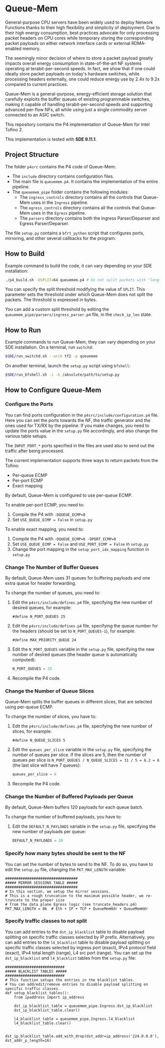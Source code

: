 # Queue-Mem

General-purpose CPU servers have been widely used to deploy Network Functions thanks to their high flexibility and simplicity of deployment. Due to their high energy consumption, best practices advocate for only processing packet headers on CPU cores while temporary storing the corresponding packet payloads on either network interface cards or external RDMA-enabled memory.

The seemingly minor decision of where to store a packet payload greatly impacts overall energy consumption in state-of-the-art NF systems operating at terabit-per-second speeds. In fact, we show that if one could ideally store packet payloads on today's hardware switches, while processing headers externally, one could reduce energy use by 2.4x to 9.2x compared to current practices.

Queue-Mem is a general-purpose, energy-efficient storage solution that carefully exploits the buffer queues of existing programmable switches, making it capable of handling terabit-per-second speeds and supporting advanced per-flow NFs, all while using just a single commodity server connected to an ASIC switch.

This repository contains the P4 implementation of Queue-Mem for Intel Tofino 2. 

This implementation is tested with **SDE 9.11.1**.

## Project Structure

The folder `p4src` contains the P4 code of Queue-Mem:
* The `include` directory contains configuration files. 
* The main file is `queuemem.p4`. It contains the implementation of the entire pipeline. 
* The `queuemem_pipe` folder contains the following modules:
    * The `ingress_controls` directory contains all the controls that Queue-Mem uses in the `Ingress` pipeline. 
    * The `egress_controls` directory contains all the controls that Queue-Mem uses in the `Egress` pipeline. 
    * The `parsers` directory contains both the Ingress Parser/Deparser and Egress Parser/Deparser.

The file `setup.py` contains a `bfrt_python` script that configures ports, mirroring, and other several callbacks for the program.

## How to Build

Example command to build the code, it can vary depending on your SDE installation: 
```bash 
./p4_build.sh -DSPLIT=64 queuemem.p4 # Do not split packets with "length <= SPLIT"
```
You can specify the split threshold modifying the value of `SPLIT`. This parameter sets the threshold under which Queue-Mem does not split the packets. The threshold is expressed in bytes. 

You can add a custom split threshold by editing the `queuemem_pipe/parsers/ingress_parser.p4` file, in the `check_ip_len` state.

## How to Run

Example commands to run Queue-Mem, they can vary depending on your SDE installation.
On a terminal, run `switchd`:
```bash 
$SDE/run_switchd.sh --arch tf2 -p queuemem
```
On another terminal, launch the `setup.py` script using `bfshell`:
```bash 
$SDE/run_bfshell.sh -i -b /absolute/path/to/setup.py
```

## How to Configure Queue-Mem

### Configure the Ports
You can find ports configuration in the `p4src/include/configuration.p4` file. 
Here you can set the ports towards the NF, the traffic generator and the ones used for TX/RX by the pipeline. 
If you make changes, you need to update the ports value in the `setup.py` file accordingly, and also change the various table setups.

The `INPUT_PORT_*` ports specified in the files are used also to send out the traffic after being processed. 

The current implementation supports three ways to return packets from the Tofino:
* Per-queue ECMP
* Per-port ECMP
* Exact mapping

By default, Queue-Mem is configured to use per-queue ECMP.

To enable per-port ECMP, you need to:
1. Compile the P4 with `-DQUEUE_ECMP=0`
2. Set `USE_QUEUE_ECMP = False` in `setup.py`

To enable exact mapping, you need to:
1. Compile the P4 with `-DQUEUE_ECMP=0 -DPORT_ECMP=0`
2. Set `USE_QUEUE_ECMP = False` and `USE_PORT_ECMP = False` in `setup.py`
3. Change the port mapping in the `setup_port_idx_mapping` function in `setup.py`

### Change The Number of Buffer Queues
By default, Queue-Mem uses 31 queues for buffering payloads and one extra queue for header forwarding.

To change the number of queues, you need to:

1. Edit the `p4src/include/defines.p4` file, specifying the new number of desired queues, for example: 
    ```p4
    #define N_PORT_QUEUES 25
    ```
2. Edit the `p4src/include/defines.p4` file, specifying the queue number for the headers (should be set to `N_PORT_QUEUES-1`), for example: 
    ```p4
    #define MAX_PRIORITY_QUEUE 24
    ```
3. Edit the `N_PORT_QUEUES` variable in the `setup.py` file, specifying the new number of desired queues (the header queue is automatically computed):
    ```python
    N_PORT_QUEUES = 25
    ```
4. Recompile the P4 code. 

### Change the Number of Queue Slices
Queue-Mem splits the buffer queues in different slices, that are selected using per-queue ECMP.

To change the number of slices, you have to:

1. Edit the `p4src/include/defines.p4` file, specifying the new number of slices, for example:
    ```p4
    #define N_QUEUE_SLICES 5
    ```
2. Edit the `queues_per_slice` variable in the `setup.py` file, specifying the number of queues per slice. If the slices are 5, then the number of queues per slice is `N_PORT_QUEUES / N_QUEUE_SLICES = 31 / 5 = 6.2 = 6` (the last slice will have 7 queues):
    ```python
    queues_per_slice = 6
    ```
3. Recompile the P4 code.

### Change the Number of Buffered Payloads per Queue
By default, Queue-Mem buffers 120 payloads for each queue batch.

To change the number of buffered payloads, you have to:

1. Edit the `DEFAULT_N_PAYLOADS` variable in the `setup.py` file, specifying the new number of payloads per queue:
    ```python
    DEFAULT_N_PAYLOADS = 20
    ```

### Specify how many bytes should be sent to the NF
You can set the number of bytes to send to the NF. To do so, you have to edit the `setup.py` file, changing the `PKT_MAX_LENGTH` variable: 
```python3
#################################
##### MIRROR SESSIONS TABLE #####
#################################
# In this section, we setup the mirror sessions.
# This is a rough truncation to the maximum possible header, we re-truncate to the proper size
# from the data plane Egress logic (see truncate_headers.p4)
PKT_MAX_LENGTH = 86  # Eth + IP + TCP + QueueMemHdr + QueueMemHdr
```

### Specify traffic classes to not split
You can add entries to the `dst_ip_blacklist` table to disable payload splitting on specific traffic classes selected by IP prefix.
Alternatively, you can add entries to the `l4_blacklist` table to disable payload splitting on specific traffic classes selected by ingress port (exact), IPv4 protocol field (exact), IPv4 total length (range), L4 src port (range). 
You can set up the `dst_ip_blacklist` and `l4_blacklist` tables from the `setup.py` file:
```python3
###########################
##### BLACKLIST TABLES #####
###########################
# This function setups the entries in the blacklist tables.
# You can add/edit/remove entries to disable payload splitting on specific traffic classes.
def setup_blacklist_tables():
    from ipaddress import ip_address

    dst_ip_blacklist_table = queuemem_pipe.Ingress.dst_ip_blacklist
    dst_ip_blacklist_table.clear()

    l4_blacklist_table = queuemem_pipe.Ingress.l4_blacklist
    l4_blacklist_table.clear()

    dst_ip_blacklist_table.add_with_drop(dst_addr=ip_address('224.0.0.0'), dst_addr_p_length=16)
```

